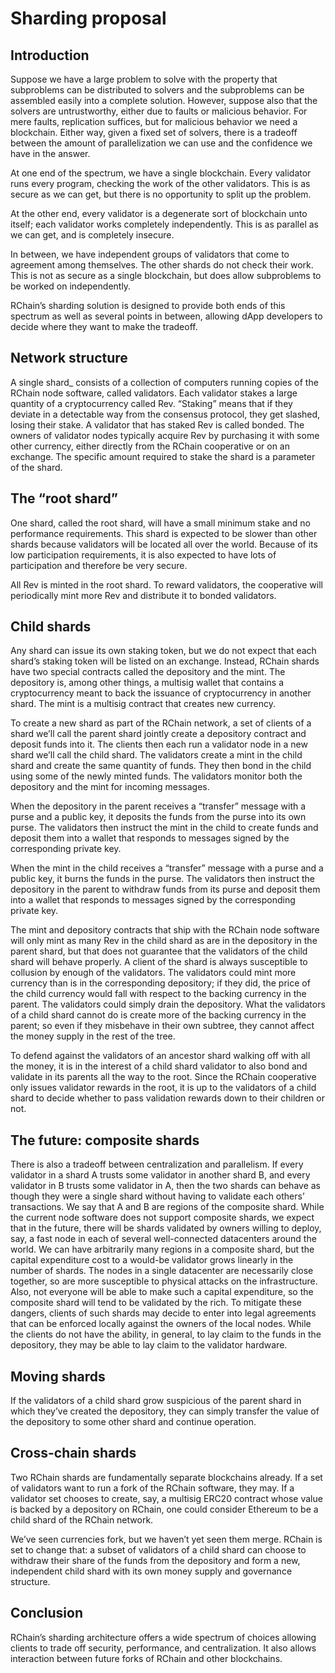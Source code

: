 # Sharding proposal

## Introduction

Suppose we have a large problem to solve with the property that subproblems can be distributed to solvers and the subproblems can be assembled easily into a complete solution. However, suppose also that the solvers are untrustworthy, either due to faults or malicious behavior. For mere faults, replication suffices, but for malicious behavior we need a blockchain. Either way, given a fixed set of solvers, there is a tradeoff between the amount of parallelization we can use and the confidence we have in the answer.

At one end of the spectrum, we have a single blockchain. Every validator runs every program, checking the work of the other validators. This is as secure as we can get, but there is no opportunity to split up the problem.

At the other end, every validator is a degenerate sort of blockchain unto itself; each validator works completely independently. This is as parallel as we can get, and is completely insecure.

In between, we have independent groups of validators that come to agreement among themselves. The other shards do not check their work. This is not as secure as a single blockchain, but does allow subproblems to be worked on independently.

RChain’s sharding solution is designed to provide both ends of this spectrum as well as several points in between, allowing dApp developers to decide where they want to make the tradeoff.

## Network structure

A single shard\_ consists of a collection of computers running copies of the RChain node software, called validators. Each validator stakes a large quantity of a cryptocurrency called Rev. “Staking” means that if they deviate in a detectable way from the consensus protocol, they get slashed, losing their stake. A validator that has staked Rev is called bonded. The owners of validator nodes typically acquire Rev by purchasing it with some other currency, either directly from the RChain cooperative or on an exchange. The specific amount required to stake the shard is a parameter of the shard.

## The “root shard”

One shard, called the root shard, will have a small minimum stake and no performance requirements. This shard is expected to be slower than other shards because validators will be located all over the world. Because of its low participation requirements, it is also expected to have lots of participation and therefore be very secure.

All Rev is minted in the root shard. To reward validators, the cooperative will periodically mint more Rev and distribute it to bonded validators.

## Child shards

Any shard can issue its own staking token, but we do not expect that each shard’s staking token will be listed on an exchange. Instead, RChain shards have two special contracts called the depository and the mint. The depository is, among other things, a multisig wallet that contains a cryptocurrency meant to back the issuance of cryptocurrency in another shard. The mint is a multisig contract that creates new currency.

To create a new shard as part of the RChain network, a set of clients of a shard we’ll call the parent shard jointly create a depository contract and deposit funds into it. The clients then each run a validator node in a new shard we’ll call the child shard. The validators create a mint in the child shard and create the same quantity of funds. They then bond in the child using some of the newly minted funds. The validators monitor both the depository and the mint for incoming messages.

When the depository in the parent receives a “transfer” message with a purse and a public key, it deposits the funds from the purse into its own purse. The validators then instruct the mint in the child to create funds and deposit them into a wallet that responds to messages signed by the corresponding private key.

When the mint in the child receives a “transfer” message with a purse and a public key, it burns the funds in the purse. The validators then instruct the depository in the parent to withdraw funds from its purse and deposit them into a wallet that responds to messages signed by the corresponding private key.

The mint and depository contracts that ship with the RChain node software will only mint as many Rev in the child shard as are in the depository in the parent shard, but that does not guarantee that the validators of the child shard will behave properly. A client of the shard is always susceptible to collusion by enough of the validators. The validators could mint more currency than is in the corresponding depository; if they did, the price of the child currency would fall with respect to the backing currency in the parent. The validators could simply drain the depository. What the validators of a child shard cannot do is create more of the backing currency in the parent; so even if they misbehave in their own subtree, they cannot affect the money supply in the rest of the tree.

To defend against the validators of an ancestor shard walking off with all the money, it is in the interest of a child shard validator to also bond and validate in its parents all the way to the root. Since the RChain cooperative only issues validator rewards in the root, it is up to the validators of a child shard to decide whether to pass validation rewards down to their children or not.

## The future: composite shards

There is also a tradeoff between centralization and parallelism. If every validator in a shard A trusts some validator in another shard B, and every validator in B trusts some validator in A, then the two shards can behave as though they were a single shard without having to validate each others’ transactions. We say that A and B are regions of the composite shard. While the current node software does not support composite shards, we expect that in the future, there will be shards validated by owners willing to deploy, say, a fast node in each of several well-connected datacenters around the world. We can have arbitrarily many regions in a composite shard, but the capital expenditure cost to a would-be validator grows linearly in the number of shards. The nodes in a single datacenter are necessarily close together, so are more susceptible to physical attacks on the infrastructure. Also, not everyone will be able to make such a capital expenditure, so the composite shard will tend to be validated by the rich. To mitigate these dangers, clients of such shards may decide to enter into legal agreements that can be enforced locally against the owners of the local nodes. While the clients do not have the ability, in general, to lay claim to the funds in the depository, they may be able to lay claim to the validator hardware.

## Moving shards

If the validators of a child shard grow suspicious of the parent shard in which they’ve created the depository, they can simply transfer the value of the depository to some other shard and continue operation.

## Cross-chain shards

Two RChain shards are fundamentally separate blockchains already. If a set of validators want to run a fork of the RChain software, they may. If a validator set chooses to create, say, a multisig ERC20 contract whose value is backed by a depository on RChain, one could consider Ethereum to be a child shard of the RChain network.

We’ve seen currencies fork, but we haven’t yet seen them merge. RChain is set to change that: a subset of validators of a child shard can choose to withdraw their share of the funds from the depository and form a new, independent child shard with its own money supply and governance structure.

## Conclusion

RChain’s sharding architecture offers a wide spectrum of choices allowing clients to trade off security, performance, and centralization. It also allows interaction between future forks of RChain and other blockchains.
